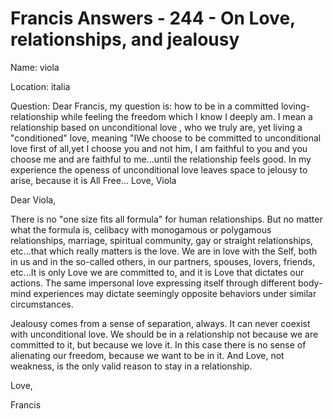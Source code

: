 # Francis Answers - 244 - On Love, relationships, and jealousy

Name: viola   

Location: italia   

Question: Dear Francis, my question is: how to be in a committed loving- relationship while feeling the freedom which I know I deeply am. I mean a relationship based on unconditional love , who we truly are, yet living a \"conditioned\" love, meaning \"IWe choose to be committed to unconditional love first of all,yet I choose you and not him, I am faithful to you and you choose me and are faithful to me...until the relationship feels good. In my experience the openess of unconditional love leaves space to jelousy to arise, because it is All Free... Love, Viola

Dear Viola,

There is no "one size fits all formula" for human relationships. But no matter what the formula is, celibacy with monogamous or polygamous relationships, marriage, spiritual community, gay or straight relationships, etc...that which really matters is the love. We are in love with the Self, both in us and in the so-called others, in our partners, spouses, lovers, friends, etc...It is only Love we are committed to, and it is Love that dictates our actions. The same impersonal love expressing itself through different body-mind experiences may dictate seemingly opposite behaviors under similar circumstances. 

Jealousy comes from a sense of separation, always. It can never coexist with unconditional love. We should be in a relationship not because we are committed to it, but because we love it. In this case there is no sense of alienating our freedom, because we want to be in it. And Love, not weakness, is the only valid reason to stay in a relationship.

Love,

Francis  

